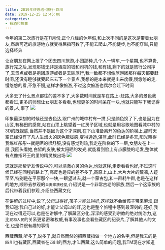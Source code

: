 ```yaml
---
title: 2019年终总结–旅行-四川
date: 2019-12-25 12:45:00
categories: 
- 有酒和故事
---
```

今年的第二次旅行是在11月份,正个八经的休年假,和上次不同的是这次是带着女朋友,然后可选的旅游地方就变得屈指可数了,不能去爬山,不能徒步,也不能穿越,只能选择经典

<!--more-->

让女朋友在网上报了个团去四川旅游,小团那种,几个人一辆车,一个星期,也不算贵,旅行完之后,发现那钱无非是酒店的钱和司机的钱,和有钱,剩下的就是旅行公司挣了,去景点或者是抱团旅游或者是去除旅行,我一致都不想像旅游团那样每天都要赶时间,还没有睡够就要起床去下一个景点,我想的是本来就是出来度假,慢悠悠的走,慢悠悠的看,不急不慢,这样才像旅游,不过这次旅游也偶尔会赶下时间

大多去了什么景点都往的差不多了,大多数时间就是车在路上-赶路,大多的景色我都看过,更多的师想让女朋友多看看,也想更多的时间呆在一块,也就只能写下我记得的景,人,事了
![](https://blog-anthony.s3-ap-northeast-1.amazonaws.com/blog/copy_20201213152615.jpeg)

印象最深刻的时候还是去色达,跟广州的城中村有一拼,只是颜色换了下,也是因为在山区,有梯田的感觉,站在山顶上眺望着一红房子区域,也就是用谷歌地图看城中村的3D的既视感,当然并不是因为这个才深刻,在下山准备离开的色达的阶梯上,那时天空已经没有了凡人生烟火的灰色朦胧感,变得通透,湛蓝,此时已经是冬天,阳光晒得我练红彤彤--就是晒的很舒服,没有感觉到热,我走在阶梯的下一层,女朋友在上一层,我回头看她,白皙的皮肤,被太阳晒的发光,就能看到脸上有点朦胧的毛发,整体就有点像指环王的里的精灵族出场
![](https://blog-anthony.s3-ap-northeast-1.amazonaws.com/blog/copy_20201213152625.jpeg)

这就是那帮驴友传说中的,可以清澈心灵的色达,也就这样,走走看看也好,不过这时候已经在回程的路上了,高反也适应的差不多了,高原上,山上,大片大片的荒凉,人迹罕至,特别是在平原那个一块,一眼望过去,就一个蒙古包,和一群耗牛群,也是在这样的地方,顺带去参观的`自麦家族经堂`,介绍说是一个非常古老的家族,然后一个这家族的后代带着我们参观,介绍些西藏文化

在讲解的过程中,说了,父母过得好,孩子才能过得好,这样就不会给孩子带来麻烦,跟我知道:我自己过的好,才能让父母过的好,这也是整个旅程中感到最深刻的,还好,我现在过得还可以,也是在讲解中,了解藏区分化,深深的感受到宗教的绝对统治力,这比`党和人民`的关系更紧密和权威,有事没事也会看些藏区的纪录片,了解其他人的文化,也是件很有趣的事情

西藏西藏,听多了,说多了,就自然而然的把西藏指做一个地方的名字,但是我去的是四川也有藏区,西藏省在四川的西方,才叫西藏,这么简单的问题,我TM现在才知道
